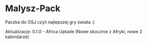 # Malysz-Pack
Paczka do OSJ czyli najlepszej gry świata :)

Aktualizacje:
0.1.0 - Africa Uptade (Nowe skocznie z Afryki, nowe 2 kalendarze)







